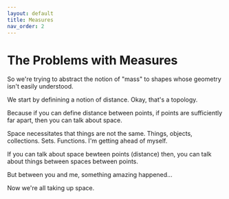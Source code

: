 ```yaml
---
layout: default
title: Measures
nav_order: 2
---
```



# The Problems with Measures 

So we're trying to abstract the notion of "mass" to shapes whose geometry isn't easily understood. 

We start by definining a notion of distance. Okay, that's a topology. 

Because if you can define distance between points, if points are sufficiently far apart, then you can talk about space. 

Space necessitates that things are not the same. Things, objects, collections. Sets. Functions. I'm getting ahead of myself. 

If you can talk about space bewteen points (distance) then, you can talk about things between spaces between points. 

But between you and me, something amazing happened... 

Now we're all taking up space.

